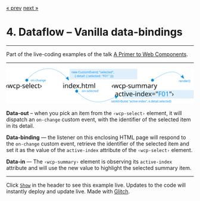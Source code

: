[« prev](https://glitch.com/edit/#!/wcp-summary-step03?path=README.md) [next »](https://glitch.com/edit/#!/wcp-summary-step05?path=README.md)

# 4. Dataflow – Vanilla data-bindings

---

Part of the live-coding examples of the talk [A Primer to Web Components](https://web-components-primer.firebaseapp.com).

---

![Dataflow – Data-out via custom-event, data-in via attribute](wcp-summary-dataflow.svg)

**Data-out** – when you pick an item from the `‹wcp-select›` element, it will dispatch an `on-change` custom event, with the identifier of the selected item in its detail.

**Data-binding** — the listener on this enclosing HTML page will respond to the `on-change` custom event, retrieve the identifier of the selected item and set it as the value of the `active-index` attribute of the `‹wcp-select›` element.

**Data-in** — The `‹wcp-summary›` element is observing its `active-index` attribute and will use the new value to highlight the selected summary item.

---

Click [`Show`](https://wcp-summary-step04.glitch.me) in the header to see this example live. Updates to the code will instantly deploy and update live. Made with [Glitch](https://glitch.com/about).